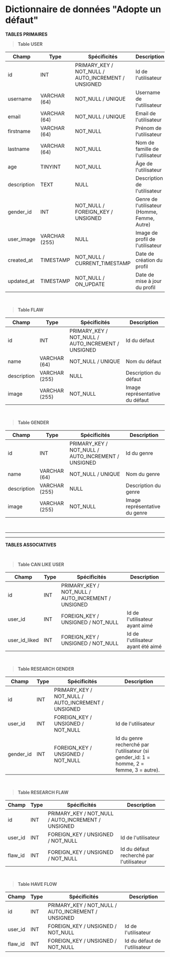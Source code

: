 # Dictionnaire de données "Adopte un défaut"

**TABLES PRIMAIRES**

>**Table USER**

| Champ | Type | Spécificités | Description |
|-|-|-|-|
|id|INT| PRIMARY_KEY / NOT_NULL / AUTO_INCREMENT / UNSIGNED| Id de l'utilisateur|
|username|VARCHAR (64)| NOT_NULL / UNIQUE | Username de l'utilisateur|
|email|VARCHAR (64)|NOT_NULL / UNIQUE | Email de l'utilisateur|
|firstname|VARCHAR (64)|NOT_NULL| Prénom de l'utilisateur|
|lastname|VARCHAR (64)|NOT_NULL| Nom de famille de l'utilisateur |
|age|TINYINT|NOT_NULL| Âge de l'utilisateur |
|description|TEXT|NULL| Description de l'utilisateur |
|gender_id|INT|NOT_NULL / FOREIGN_KEY / UNSIGNED| Genre de l'utilisateur (Homme, Femme, Autre)|
|user_image|VARCHAR (255)|NULL| Image de profil de l'utilisateur
|created_at|TIMESTAMP| NOT_NULL / CURRENT_TIMESTAMP | Date de création du profil | 
|updated_at|TIMESTAMP| NOT_NULL / ON_UPDATE | Date de mise à jour du profil |
<br/>

>**Table FLAW**

| Champ | Type | Spécificités | Description |
|-|-|-|-|
|id|INT| PRIMARY_KEY / NOT_NULL / AUTO_INCREMENT / UNSIGNED| Id du défaut|
|name|VARCHAR (64)|NOT_NULL / UNIQUE | Nom du défaut |
|description|VARCHAR (255)|NULL| Description du défaut |
|image|VARCHAR (255)|NOT_NULL| Image représentative du défaut |

<br/>

>**Table GENDER** 

| Champ | Type | Spécificités | Description |
|-|-|-|-|
|id|INT| PRIMARY_KEY / NOT_NULL / AUTO_INCREMENT / UNSIGNED| Id du genre|
|name| VARCHAR (64)|NOT_NULL / UNIQUE | Nom du genre |
|description| VARCHAR (255)|NULL| Description du genre |
|image| VARCHAR (255)|NOT_NULL| Image représentative du genre |

<br/>

---
---
**TABLES ASSOCIATIVES**

<br>

>**Table CAN LIKE USER**

| Champ | Type | Spécificités | Description |
|-|-|-|-|
|id|INT|PRIMARY_KEY / NOT_NULL / AUTO_INCREMENT / UNSIGNED|
|user_id|INT| FOREIGN_KEY / UNSIGNED / NOT_NULL | Id de l'utilisateur ayant aimé
|user_id_liked|INT| FOREIGN_KEY / UNSIGNED / NOT_NULL| Id de l'utilisateur ayant été aimé

<br>

>**Table RESEARCH GENDER**

| Champ | Type | Spécificités | Description |
|-|-|-|-|
|id|INT|PRIMARY_KEY / NOT_NULL / AUTO_INCREMENT / UNSIGNED|
|user_id|INT| FOREIGN_KEY / UNSIGNED / NOT_NULL | Id de l'utilisateur
|gender_id|INT| FOREIGN_KEY / UNSIGNED / NOT_NULL | Id du genre recherché par l'utilisateur (si gender_id: 1 = homme, 2 = femme, 3 = autre).

<br>

>**Table RESEARCH FLAW**

| Champ | Type | Spécificités | Description |
|-|-|-|-|
|id|INT|PRIMARY_KEY / NOT_NULL / AUTO_INCREMENT / UNSIGNED|
|user_id|INT| FOREIGN_KEY / UNSIGNED / NOT_NULL | Id de l'utilisateur
|flaw_id|INT| FOREIGN_KEY / UNSIGNED / NOT_NULL| Id du défaut recherché par l'utilisateur

<br>

>**Table HAVE FLOW**

| Champ | Type | Spécificités | Description |
|-|-|-|-|
|id|INT|PRIMARY_KEY / NOT_NULL / AUTO_INCREMENT / UNSIGNED|
|user_id|INT| FOREIGN_KEY / UNSIGNED / NOT_NULL | Id de l'utilisateur
|flaw_id|INT| FOREIGN_KEY / UNSIGNED / NOT_NULL| Id du défaut de l'utilisateur